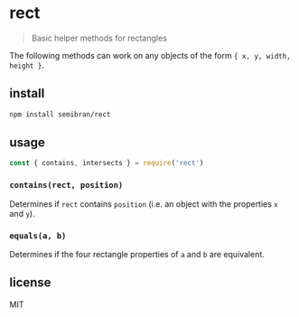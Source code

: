 # rect
> Basic helper methods for rectangles

The following methods can work on any objects of the form `{ x, y, width, height }`.

## install
```sh
npm install semibran/rect
```

## usage
```javascript
const { contains, intersects } = require('rect')
```

### `contains(rect, position)`
Determines if `rect` contains `position` (i.e. an object with the properties `x` and `y`).

### `equals(a, b)`
Determines if the four rectangle properties of `a` and `b` are equivalent.

## license
MIT
